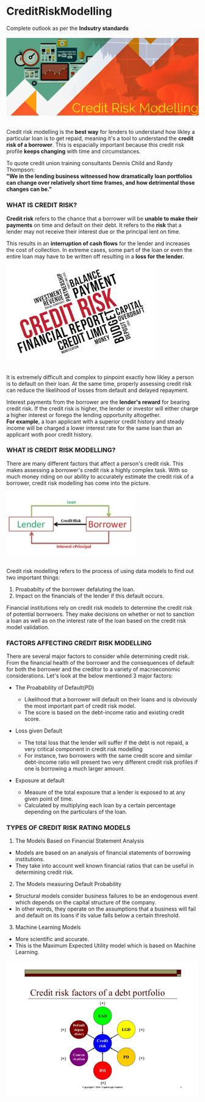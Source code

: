 # CreditRiskModelling
Complete outlook as per the **Indsutry standards**<br><br>
![image.png](image/banner.png)<br><br>

Credit risk modelling is the **best way** for lenders to understand how likley a particular loan is to get repaid, meaning it's a tool to understand the **credit risk of a borrower**. This is espacially important because this credit risk profile **keeps changing** with time and circumstances.

To quote credit union training consultants Dennis Child and Randy Thompson:<br>
**"We in the lending business witnessed how dramatically loan portfolios can change over relatively short time frames, and how detrimental those changes can be."**

### WHAT IS CREDIT RISK?
**Credit risk** refers to the chance that a borrower will be **unable to make their payments** on time and default on their debt. It refers to the **risk** that a lender may not receive their interest due or the principal lent on time.

This results in an **interruption of cash flows** for the lender and increases the cost of collection. In extreme cases, some part of the loan or even the entire loan may have to be written off resulting in a **loss for the lender.**

![image.png](image/risk.png)<br><br>

It is extremely difficult and complex to pinpoint exactly how likley a person is to default on their loan. At the same time, properly assessing credit risk can reduce the likelihood of losses from default and delayed repayment.

Interest payments from the borrower are the **lender's reward** for bearing credit risk. If the credit risk is higher, the lender or investor will either charge a higher interest or forego the lending opportunity altogether.<br> **For example**, a loan applicant with a superior credit history and steady income will be charged a lower interest rate for the same loan than an applicant woth poor credit history.

### WHAT IS CREDIT RISK MODELLING?
There are many different factors that affect a person's credit risk. This makes assessing a borrower's credit risk a highly complex task. With so much money riding on our ability to accurately estimate the credit risk of a borrower, credit risk modelling has come into the picture.

![image.jpg](image/cr1.jpg)<br><br>

Credit risk modelling refers to the process of using data models to find out two important things:<br>
1. Proababilty of the borrower defaluting the loan.
2. Impact on the financials of the lender if this default occurs.

Financial institutions rely on credit risk models to determine the credit risk of potential borrwoers. They make decisions on whether or not to sanction a loan as well as on the interest rate of the loan based on the credit risk model validation.

### FACTORS AFFECTING CREDIT RISK MODELLING
There are several major factors to consider while determining credit risk. From the financial health of the borrower and the consequences of default for both the borrower and the creditor to a variety of macroeconomic considerations. Let's look at the below mentioned 3 major factors:

- The Proabability of Default(PD)
  - Likelihood that a borrower will default on their loans and is obviously the most important part of credit risk model.
  - The score is based on the debt-income ratio and existing credit score.

- Loss given Default
  - The total loss that the lender will suffer if the debt is not repaid, a very critical component in credit risk modelling
  - For instance, two borrowers with the same credit score and similar debt-income ratio will present two very different credit risk profiles if one is borrowing a much larger amount.
  
- Exposure at default
  - Measure of the total exposure that a lender is exposed to at any given point of time.
  - Calculated by multiplying each loan by a certain percentage depending on the particulars of the loan.
  
  
### TYPES OF CREDIT RISK RATING MODELS

1. The Models Based on Financial Statement Analysis
  - Models are based on an analysis of financial statements of borrowing institutions.
  - They take into account well known financial ratios that can be useful in determining credit risk.
2. The Models measuring Default Probability
  - Structural models consider business failures to be an endogenous event which depends on the capital structure of the company.
  - In other words, they operate on the assumptions that a business will fail and default on its loans if its value falls below a certain threshold.
3. Machine Learning Models
  - More scientific and accurate.
  - This is the Maximum Expected Utility model which is based on Machine Learning.
  
  ![image.jpg](image/cr2.jpg)
